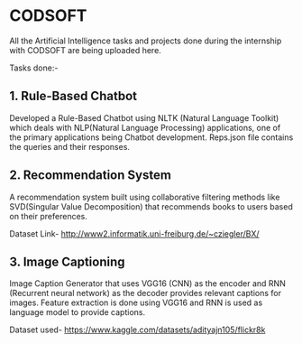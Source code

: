 # CODSOFT
All the Artificial Intelligence tasks and projects done during the internship with CODSOFT are being uploaded here.

Tasks done:-
## 1. Rule-Based Chatbot 
Developed a Rule-Based Chatbot using NLTK (Natural Language Toolkit) which deals with NLP(Natural Language Processing) applications, one of the primary applications being Chatbot development. Reps.json file contains the queries and their responses.

## 2. Recommendation System
A recommendation system built using collaborative filtering methods like SVD(Singular Value Decomposition) that recommends books to users based on their preferences.

Dataset Link- http://www2.informatik.uni-freiburg.de/~cziegler/BX/

## 3. Image Captioning
Image Caption Generator that uses VGG16 (CNN) as the encoder and RNN (Recurrent neural network) as the decoder provides  relevant captions for images. Feature extraction is done using VGG16 and RNN is used as language model to provide captions.

Dataset used- https://www.kaggle.com/datasets/adityajn105/flickr8k
